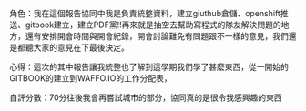 角色：我在這個報告協同中我是負責統整資料，建立giuthub倉儲、openshift推送、gitbook建立，建立PDF黨!!再來就是抽空去幫助寫程式的隊友解決問題的地方，還有安排開會時間與開會紀錄，開會討論難免有問題跟不一樣的意見，我們還是都聽大家的意見在下最後決定。

心得：這次的其中報告讓我統整也了解到這學期我們學了甚麼東西，從一開始的GITBOOK的建立到WAFFO.IO的工作分配表，

自評分數：70分往後我會再嘗試城市的部分，協同真的是很令我感興趣的東西